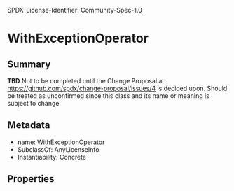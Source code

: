 SPDX-License-Identifier: Community-Spec-1.0

# WithExceptionOperator

## Summary

**TBD** Not to be completed until the Change Proposal at https://github.com/spdx/change-proposal/issues/4 is decided upon. Should be treated as unconfirmed since this class and its name or meaning is subject to change.

## Metadata

- name: WithExceptionOperator
- SubclassOf: AnyLicenseInfo
- Instantiability: Concrete

## Properties
